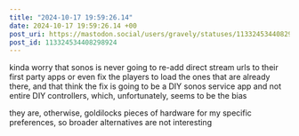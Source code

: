 ```yaml
---
title: "2024-10-17 19:59:26.14"
date: 2024-10-17 19:59:26.14 +00
post_uri: https://mastodon.social/users/gravely/statuses/113324534408298924
post_id: 113324534408298924
---
```

kinda worry that sonos is never going to re-add direct stream urls to their first party apps or even fix the players to load the ones that are already there, and that think the fix is going to be a DIY sonos service app and not entire DIY controllers, which, unfortunately, seems to be the bias

they are, otherwise, goldilocks pieces of hardware for my specific preferences, so broader alternatives are not interesting


